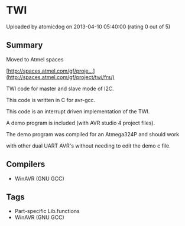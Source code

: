 # TWI

Uploaded by atomicdog on 2013-04-10 05:40:00 (rating 0 out of 5)

## Summary

Moved to Atmel spaces  

[http://spaces.atmel.com/gf/proje...](http://spaces.atmel.com/gf/project/twi/frs/)


TWI code for master and slave mode of I2C.  

This code is written in C for avr-gcc.  

This code is an interrupt driven implementation of the TWI.


A demo program is included (with AVR studio 4 project files).  

The demo program was compiled for an Atmega324P and should work  

with other dual UART AVR's without needing to edit the demo c file.

## Compilers

- WinAVR (GNU GCC)

## Tags

- Part-specific Lib.functions
- WinAVR (GNU GCC)
